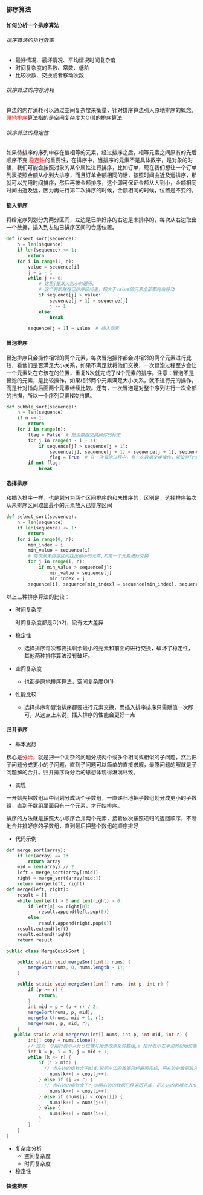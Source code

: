 ### 排序算法

#### 如何分析一个排序算法

###### 排序算法的执行效率

* 最好情况、最坏情况、平均情况时间复杂度
* 时间复杂度的系数、常数、低阶
* 比较次数、交换或者移动次数

###### 排序算法的内存消耗

​	算法的内存消耗可以通过空间复杂度来衡量，针对排序算法引入原地排序的概念，<font color=red>原地排序</font>算法指的是空间复杂度为O(1)的排序算法.



###### 排序算法的稳定性

如果待排序的序列中存在值相等的元素，经过排序之后，相等元素之间原有的先后顺序不变,<font color=red>稳定性</font>的重要性，在排序中，当排序的元素不是具体数字，是对象的时候，我们可能会按照对象的某个属性进行排序，比如订单，现在我们想让一个订单列表按照金额从小到大排序，而且订单金额相同的话，按照时间由近及远排序，那就可以先用时间排序，然后再按金额排序，这个即可保证金额从大到小，金额相同时间由近及远，因为再进行第二次排序的时候，金额相同的时候，位置是不变的。

#### 插入排序

将给定序列划分为两分区间，左边是已排好序的右边是未排序的，每次从右边取出一个数据，插入到左边已排序区间的合适位置。

``````python
def insert_sort(sequence):
    n = len(sequence)
    if len(sequence) <= 1:
        return
    for i in range(1, n):
        value = sequence[i]
        j = i - 1
        while j >= 0:
            # 这里j是从大到小的遍历,
            # 这个判断就在已排序区间里，把大于value的元素全部都向后移动
            if sequence[j] > value:
                sequence[j + 1] = sequence[j]
                j -= 1
            else:
                break

        sequence[j + 1] = value  # 插入元素
``````

#### 冒泡排序

冒泡排序只会操作相邻的两个元素，每次冒泡操作都会对相邻的两个元素进行比较，看他们是否满足大小关系，如果不满足就将他们交换，一次冒泡过程至少会让一个元素处在它该在的位置，重复N次就完成了N个元素的排序。注意：冒泡不是冒泡的元素，是比较操作，如果相邻两个元素满足大小关系，就不进行元的操作，而是针对指向后面两个元素继续比较。还有，一次冒泡是对整个序列进行一次全部的扫描，所以一个序列只需N次扫描。

``````python
def bubble_sort(sequence):
    n = len(sequence)
    if n <= 1:
        return
    for i in range(n):
        flag = False  # 是否数据交换操作的标志
        for j in range(n - i - 1):
            if sequence[j] > sequence[j + 1]:
                sequence[j], sequence[j + 1] = sequence[j + 1], sequence[j]
                flag = True  # 在一次冒泡过程中，有一次数据交换操作，就设为True
        if not flag:
            break
``````

#### 选择排序

和插入排序一样，也是划分为两个区间排序的和未排序的，区别是，选择排序每次从未排序区间取出最小的元素放入已排序区间

``````python
def select_sort(sequence):
    n = len(sequence)
    if len(sequence) <= 1:
        return
    for i in range(0, n):
        min_index = i
        min_value = sequence[i]
        # 每次从未排序区间找出最小的元素,和第一个元素进行交换
        for j in range(i, n):
            if min_value > sequence[j]:
                min_value = sequence[j]
                min_index = j
        sequence[i], sequence[min_index] = sequence[min_index], sequence[i]
``````

以上三种排序算法的比较：

* 时间复杂度

  时间复杂度都是O(n2)，没有太大差异

* 稳定性

  - 选择排序每次都要找剩余最小的元素和前面的进行交换，破坏了稳定性，其他两种排序算法没有破坏。

* 空间复杂度

  - 也都是原地排序算法，空间复杂度O(1)

* 性能比较

  - 选择排序和冒泡排序都要进行元素交换，而插入排序排序只需赋值一次即可，从这点上来说，插入排序的性能会更好一点

#### 归并排序

- 基本思想

核心是<font color=red>分治</font>，就是把一个复杂的问题分成两个或多个相同或相似的子问题，然后把子问题分成更小的子问题，直到子问题可以简单的直接求解，最原问题的解就是子问题解的合并。归并排序将分治的思想体现得淋漓尽致。

- 实现

一开始先把数组从中间划分成两个子数组，一直递归地把子数组划分成更小的子数组，直到子数组里面只有一个元素，才开始排序。

 排序的方法就是按照大小顺序合并两个元素，接着依次按照递归的返回顺序，不断地合并排好序的子数组，直到最后把整个数组的顺序排好

- 代码示例

``````python
def merge_sort(array):
    if len(array) == 1:
        return array
    mid = len(array) // 2
    left = merge_sort(array[:mid])
    right = merge_sort(array[mid:])
    return merge(left, right)
def merge(left, right):
    result = []
    while len(left) > 0 and len(right) > 0:
        if left[0] <= right[0]:
            result.append(left.pop(0))
        else:
            result.append(right.pop(0))
    result.extend(left)
    result.extend(right)
    return result
``````

``````java
public class MergeQuickSort {

    public static void mergeSort(int[] nums) {
        mergeSort(nums, 0, nums.length - 1);
    }

    public static void mergeSort(int[] nums, int p, int r) {
        if (p >= r) {
            return;
        }
        int mid = p + (p + r) / 2;
        mergeSort(nums, p, mid);
        mergeSort(nums, mid + 1, r);
        merge(nums, p, mid, r);
    }
   public static void mergerV2(int[] nums, int p, int mid, int r) {
        int[] copy = nums.clone();
        // 定义一个指针表示从什么位置开始修改原来的数组,i 指针表示左半边的起始位置，j 表示右半边的起始位置
        int k = p, i = p, j = mid + 1;
        while (k <= r) {
            if (i > mid) {
              // 当左边的指针大于mid,说明左边的数据已经遍历完成，把右边的数据放入nums
                nums[k++] = copy[j++];
            } else if (j >= r) {
              // 当右边的指针大于r,说明右边的数据已经遍历完成，把左边的数据放入nums
                nums[k++] = copy[i++];
            } else if (nums[j] < copy[i]) {
                nums[k++] = nums[j++];
            } else {
                nums[k++] = nums[i++];
            }
        }
    }
}
``````

- 复杂度分析
  - 空间复杂度
  - 时间复杂度
- 稳定性

#### 快速排序
